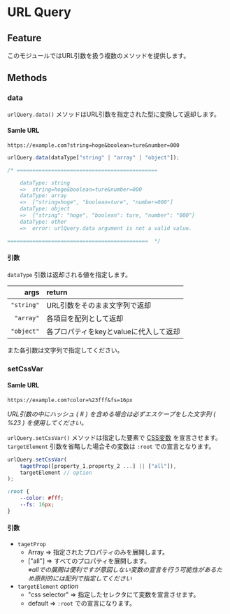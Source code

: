 # URL Query

## Feature
このモジュールではURL引数を扱う複数のメソッドを提供します。  

## Methods
### data

`urlQuery.data()` メソッドはURL引数を指定された型に変換して返却します。  

#### Samle URL
```
https://example.com?string=hoge&boolean=ture&number=000
```

```javascript
urlQuery.data(dataType["string" | "array" | "object"]);

/* =============================================

    dataType: string
    =>  string=hoge&boolean=ture&number=000
    dataType: array
    =>  ["string=hoge", "boolean=ture", "number=000"]
    dataType: object
    =>  {"string": "hoge", "boolean": ture, "number": "000"}
    dataType: other
    =>  error: urlQuery.data argument is not a valid value.

=============================================  */
```
#### 引数
`dataType` 引数は返却される値を指定します。  

|       args | return                                |
|      ----: | :------------------------------------ |
| `"string"` | URL引数をそのまま文字列で返却         |
|  `"array"` | 各項目を配列として返却                |
| `"object"` | 各プロパティをkeyとvalueに代入して返却|  

また各引数は文字列で指定してください。  

### setCssVar
#### Samle URL
```
https://example.com?color=%23fff&fs=16px
```

*URL引数の中にハッシュ ( # ) を含める場合は必ずエスケープをした文字列 ( %23 ) を使用してください。*

`urlQuery.setCssVar()` メソッドは指定した要素で [CSS変数](https://developer.mozilla.org/ja/docs/Web/CSS/Using_CSS_custom_properties) を宣言させます。  
`targetElement` 引数を省略した場合その変数は `:root` での宣言となります。  

```javascript
urlQuery.setCssVar(
    tagetProp([property_1,property_2 ...] || ["all"]),
    targetElement // option
);
```

```css
:root {
    --color: #fff;
    --fs: 16px;
}
```
#### 引数
- `tagetProp`  
  - Array => 指定されたプロパティのみを展開します。  
  - \["all"\] => すべてのプロパティを展開します。  
    *※allでの展開は便利ですが意図しない変数の宣言を行う可能性があるため原則的には配列で指定してください*
- `targetElement` *option*
  - "css selector" => 指定したセレクタにて変数を宣言させます。
  - default => `:root` での宣言になります。
